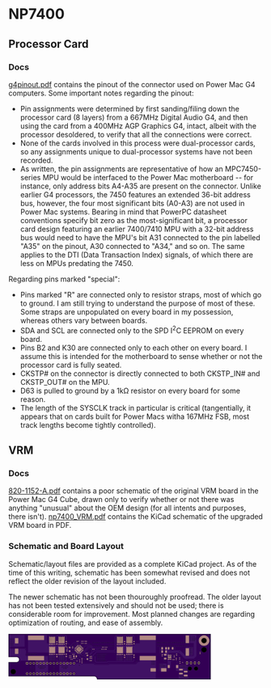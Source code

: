 # NP7400  

## Processor Card

### Docs
[g4pinout.pdf](/docs/g4pinout.pdf) contains the pinout of the connector used on
Power Mac G4 computers. Some important notes regarding the pinout:

* Pin assignments were determined by first sanding/filing down the processor
card (8 layers) from a 667MHz Digital Audio G4, and then using the card from
a 400MHz AGP Graphics G4, intact, albeit with the processor desoldered,
to verify that all the connections were correct.
* None of the cards involved in this process were dual-processor cards, so any
assignments unique to dual-processor systems have not been recorded.
* As written, the pin assignments are representative of how an MPC7450-series
MPU would be interfaced to the Power Mac motherboard -- for instance, only address
bits A4-A35 are present on the connector. Unlike earlier G4 processors, the 7450
features an extended 36-bit address bus, however, the four most significant bits
(A0-A3) are not used in Power Mac systems. Bearing in mind that PowerPC datasheet
conventions specify bit zero as the most-significant bit, a processor card design
featuring an earlier 7400/7410 MPU with a 32-bit address bus would need to have the
MPU's bit A31 connected to the pin labelled "A35" on the pinout, A30 connected to
"A34," and so on. The same applies to the DTI (Data Transaction Index) signals, of
which there are less on MPUs predating the 7450.

Regarding pins marked "special":
* Pins marked "R" are connected only to resistor straps, most of which go to ground.
I am still trying to understand the purpose of most of these. Some straps are
unpopulated on every board in my possession, whereas others vary between boards.
* SDA and SCL are connected only to the SPD I<sup>2</sup>C EEPROM on every board.
* Pins B2 and K30 are connected only to each other on every board. I assume this is
intended for the motherboard to sense whether or not the processor card is fully
seated.
* CKSTP# on the connector is directly connected to both CKSTP_IN# and CKSTP_OUT# on
the MPU.
* D63 is pulled to ground by a 1kΩ resistor on every board for some reason.
* The length of the SYSCLK track in particular is critical (tangentially, it appears
that on cards built for Power Macs witha 167MHz FSB, most track lengths become
tightly controlled).

## VRM

### Docs
[820-1152-A.pdf](/docs/820-1152-A.pdf) contains a poor schematic of the
original VRM board in the Power Mac G4 Cube, drawn only to verify whether or not
there was anything "unusual" about the OEM design (for all intents and purposes,
there isn't).
[np7400_VRM.pdf](/docs/np7400_VRM.pdf) contains the KiCad schematic of the
upgraded VRM board in PDF.

### Schematic and Board Layout
Schematic/layout files are provided as a complete KiCad project. As of the time
of this writing, schematic has been somewhat revised and does not reflect the
older revision of the layout included.

The newer schematic has not been thouroughly proofread. The older layout has not
been tested extensively and should not be used; there is considerable room for
improvement. Most planned changes are regarding optimization of routing, and ease
of assembly.


<img src="https://github.com/nickposting/NP7400/blob/main/assets/board_top.png" align="left" width="400">